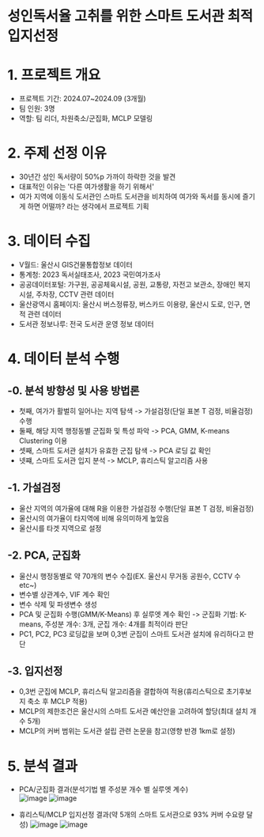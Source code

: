 # 성인독서율 고취를 위한 스마트 도서관 최적입지선정

# 1. 프로젝트 개요
- 프로젝트 기간: 2024.07~2024.09 (3개월)
- 팀 인원: 3명
- 역할: 팀 리더, 차원축소/군집화, MCLP 모델링

# 2. 주제 선정 이유
- 30년간 성인 독서량이 50%p 가까이 하락한 것을 발견
- 대표적인 이유는 '다른 여가생활을 하기 위해서'
- 여가 지역에 이동식 도서관인 스마트 도서관을 비치하여 여가와 독서를 동시에 즐기게 하면 어떨까? 라는 생각에서 프로젝트 기획

# 3. 데이터 수집
- V월드: 울산시 GIS건물통합정보 데이터
- 통계청: 2023 독서실태조사, 2023 국민여가조사
- 공공데이터포털: 가구원, 공공체육시설, 공원, 교통량, 자전고 보관소, 장애인 복지시설, 주차장, CCTV 관련 데이터
- 울산광역시 홈페이지: 울산시 버스정류장, 버스카드 이용량, 울산시 도로, 인구, 면적 관련 데이터
- 도서관 정보나루: 전국 도서관 운영 정보 데이터

# 4. 데이터 분석 수행
## -0. 분석 방향성 및 사용 방법론
- 첫째, 여가가 활벌히 일어나는 지역 탐색 -> 가설검정(단일 표본 T 검정, 비율검정) 수행
- 둘째, 해당 지역 행정동별 군집화 및 특성 파악 -> PCA, GMM, K-means Clustering 이용
- 셋째, 스마트 도서관 설치가 유효한 군집 탐색 -> PCA 로딩 값 확인
- 넷쨰, 스마트 도서관 입지 분석 -> MCLP, 휴리스틱 알고리즘 사용

## -1. 가설검정
- 울산 지역의 여가율에 대해 R을 이용한 가설검정 수행(단일 표본 T 검정, 비율검정)
- 울산시의 여가율이 타지역에 비해 유의미하게 높았음
- 울산시를 타겟 지역으로 설정

## -2. PCA, 군집화
- 울산시 행정동별로 약 70개의 변수 수집(EX. 울산시 무거동 공원수, CCTV 수 etc~)
- 변수별 상관계수, VIF 계수 확인
- 변수 삭제 및 파생변수 생성
- PCA 및 군집화 수행(GMM/K-Means) 후 실루엣 계수 확인 -> 군집화 기법: K-means, 주성분 개수: 3개, 군집 개수: 4개를 최적이라 판단
- PC1, PC2, PC3 로딩값을 보며 0,3번 군집이 스마트 도서관 설치에 유리하다고 판단

## -3. 입지선정
- 0,3번 군집에 MCLP, 휴리스틱 알고리즘을 결합하여 적용(휴리스틱으로 초기후보지 축소 후 MCLP 적용)
- MCLP의 제한조건은 울산시의 스마트 도서관 예산안을 고려하여 할당(최대 설치 개수 5개)
- MCLP의 커버 범위는 도서관 설립 관련 논문을 참고(영향 반경 1km로 설정)

# 5. 분석 결과
- PCA/군집화 결과(분석기법 별 주성분 개수 별 실루엣 계수)<br>
![image](https://github.com/user-attachments/assets/b9f5a9ae-649d-49cd-8ecb-2c1913259fc0)
![image](https://github.com/user-attachments/assets/1a384e60-d606-4238-b514-3c01d8434d23)

- 휴리스틱/MCLP 입지선정 결과(약 5개의 스마트 도서관으로 93% 커버 수요량 달성)
![image](https://github.com/user-attachments/assets/6ab985d0-bf1c-49ed-8d78-3cfc5cd75fa4)
![image](https://github.com/user-attachments/assets/aa3948a1-284d-4389-aaa3-b7339de04e87)


